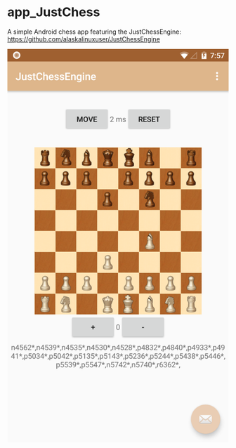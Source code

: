 # app_JustChess

A simple Android chess app featuring the JustChessEngine: https://github.com/alaskalinuxuser/JustChessEngine

![ScreenShot](https://github.com/alaskalinuxuser/JustChessEngine/blob/master/JustChessEngine.png)
